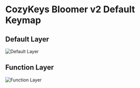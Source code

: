 # CozyKeys Bloomer v2 Default Keymap

## Default Layer

![Default Layer](./bloomer_layer_default.svg)

## Function Layer

![Function Layer](./bloomer_layer_fn.svg)

